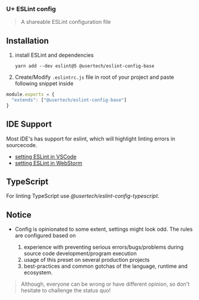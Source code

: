 ### U+ ESLint config
> A shareable ESLint configuration file

## Installation

1.  install ESLint and dependencies

    `yarn add --dev eslint@5 @usertech/eslint-config-base`

1.  Create/Modify `.eslintrc.js` file in root of your project and paste following snippet inside

```js
module.exports = {
  "extends": ["@usertech/eslint-config-base"]
}
```

## IDE Support

Most IDE's has support for eslint, which will highlight linting errors in sourcecode.

* [setting ESLint in VSCode](https://marketplace.visualstudio.com/items?itemName=dbaeumer.vscode-eslint)
* [setting ESLint in WebStorm](https://www.jetbrains.com/help/webstorm/eslint.html)

## TypeScript

For linting TypeScript use _@usertech/eslint-config-typescript_.

## Notice

* Config is opinionated to some extent, settings might look odd. The rules are configured based on

  1.  experience with preventing serious errors/bugs/problems during source code development/program execution
  2.  usage of this preset on several production projects
  3.  best-practices and common gotchas of the language, runtime and ecosystem.

> Although, everyone can be wrong or have different opinion, so don't hesitate to challenge the status quo!
